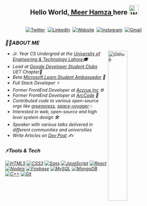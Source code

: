 ## <div align="center">Hello World,<a href = "https://meerhamzadev.web.app/"> Meer Hamza </a> here <img src="https://github.com/TheDudeThatCode/TheDudeThatCode/blob/master/Assets/Hi.gif" width="30px" alt="Waving"></div>

<p align="center">
<br>
<a href="https://twitter.com/meerhamzadev"><img src="https://img.shields.io/badge/Twitter-1DA1F2?style=for-the-badge&logo=twitter&logoColor=white" alt="Twitter" /></a>&nbsp;
<a href="https://linkedin.com/in/meerhamzadev/"><img src="https://img.shields.io/badge/linkedin-%230077B5.svg?&style=for-the-badge&logo=linkedin&logoColor=white" alt="LinkedIn" /></a>&nbsp;
<a href="https://dev.to/meerhamzadev/"><img alt="Website" src="https://img.shields.io/badge/dev.to-0A0A0A?style=for-the-badge&logo=dev-dot-to&logoColor=white"></a>&nbsp;
<a href="https://www.instagram.com/meerhamzadev/"><img src="https://img.shields.io/badge/instagram-%23E4405F.svg?&style=for-the-badge&logo=instagram&logoColor=white" alt="Instagram" /></a>&nbsp;
<a href="mailto:hamzababar37@gmail.com?subject=From%20GitHub&body=Hi,%20there.%20Found%20you%20from%20GitHub."><img src="https://img.shields.io/badge/gmail-%23D14836.svg?&style=for-the-badge&logo=gmail&logoColor=white" alt="Gmail"/></a>&nbsp;
</p>

<h3><i>🙋‍♂️ABOUT ME<i/></h3>
  <img width="35%" align="right" alt="Github" src="https://user-images.githubusercontent.com/48678280/88862734-4903af80-d201-11ea-968b-9c939d88a37c.gif" />

  -  Jr. Year CS Undergrad at the [University of Engineering & Technology Lahore](https://uet.edu.pk/)🎓
  -  Lead at [Google Developer Student Clubs](https://developers.google.com/community/dsc) UET Chapter🚀
  -  Beta [Microsoft Learn Student Ambassador](https://studentambassadors.microsoft.com) 🔰
  -  Full Stack Developer ⚡
  -  Former FrontEnd Developer at [Accrue Inc](https://github.com/accrueInc/) ⚙
  -  Former FrontEnd Developer at [ArcCode](https://github.com/ArcCodeTeam/) 🎨
  -  Contributed code to various open-source orgs like [greenpress](https://github.com/greenpress), [space-voyager](https://github.com/space-voyager-21)💥
  -  Interested in web, open-source and high level system design 🛠️
  -  Speaker with various talks delivered in different communities and universities
  -  Write Articles on [Dev Post](https://dev.to/meerhamzadev) ✍️

<h3><i>⚡Tools & Tech</i></h3>

[![HTML5](https://img.shields.io/badge/-HTML5-E34F26?style=flat&logo=html5&logoColor=white&link=https://github.com/meerhamzadev)](https://github.com/meerhamzadev) 
[![CSS3](https://img.shields.io/badge/-CSS3-1572B6?style=flat&logo=css3&link=https://github.com/meerhamzadev)](https://github.com/meerhamzadev) 
[![Sass](https://img.shields.io/badge/-SCSS-aliceblue?style=flat&logo=sass&link=https://github.com/meerhamzadev)](https://github.com/meerhamzadev) 
[![JavaScript](https://img.shields.io/badge/-JavaScript-black?style=flat&logo=javascript&link=https://github.com/meerhamzadev)](https://github.com/meerhamzadev) 
[![React](https://img.shields.io/badge/-React-black?style=flat&logo=react&link=https://github.com/meerhamzadev)](https://github.com/meerhamzadev) 
[![Nodejs](https://img.shields.io/badge/-Nodejs-green?style=flat&logo=Node.js&link=https://github.com/meerhamzadev)](https://github.com/meerhamzadev) 
[![Firebase](https://img.shields.io/badge/-Firebase-white?style=flat&logo=firebase&logoColor=yellow&logoText=blacklink=https://github.com/meerhamzadev)](https://github.com/meerhamzadev) 
[![MySQL](https://img.shields.io/badge/-MySQL-black?style=flat&logo=mysql&link=https://github.com/meerhamzadev)](https://github.com/meerhamzadev)
[![MongoDB](https://img.shields.io/badge/-MongoDB-FCA121?style=flat&logo=mongodb&link=https://github.com/meerhamzadev)](https://gitlab.com/meerhamzadev)
[![C++](https://img.shields.io/badge/-C++-blue?style=flat&logo=c++&link=https://github.com/meerhamzadev)](https://gitlab.com/meerhamzadev)
[![Git](https://img.shields.io/badge/-Git-black?style=flat&logo=git&link=https://github.com/meerhamzadev)](https://github.com/meerhamzadev)
